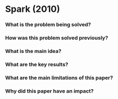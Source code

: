 # Spark (2010)

### What is the problem being solved?


### How was this problem solved previously?


### What is the main idea?


### What are the key results?


### What are the main limitations of this paper?



### Why did this paper have an impact?
